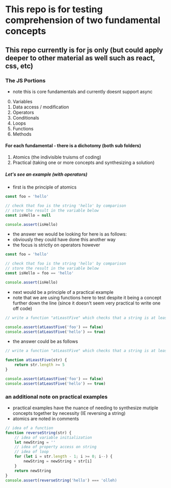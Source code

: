 # This repo is for testing comprehension of two fundamental concepts

## This repo currently is for js only (but could apply deeper to other material as well such as react, css, etc)

### The JS Portions

- note this is core fundamentals and currently doesnt support async

0. Variables
1. Data access / modification
2. Operators
3. Conditionals
4. Loops
5. Functions
6. Methods

#### For each fundamental - there is a dichotomy (both sub folders)

1. Atomics (the indivisible truisms of coding)
2. Practical (taking one or more concepts and synthesizing a solution)

##### Let's see an example (with operators)

- first is the principle of atomics

```js
const foo = 'hello'

// check that foo is the string 'hello' by comparison
// store the result in the variable below
const isHello = null

console.assert(isHello)
```

- the answer we would be looking for here is as follows:
- obviously they could have done this another way
- the focus is strictly on operators however

```js
const foo = 'hello'

// check that foo is the string 'hello' by comparison
// store the result in the variable below
const isHello = foo == 'hello'

console.assert(isHello)
```

- next would be a principle of a practical example
- note that we are using functions here to test despite it being a concept further down the line (since it doesn't seem very practical to write one off code)

```js
// write a function "atLeastFive" which checks that a string is at least 5 characters

console.assert(atLeastFive('foo') == false)
console.assert(atLeastFive('hello') == true)
```

- the answer could be as follows

```js
// write a function "atLeastFive" which checks that a string is at least 5 characters

function atLeastFive(str) {
    return str.length >= 5
}

console.assert(atLeastFive('foo') == false)
console.assert(atLeastFive('hello') == true)
```

### an additional note on practical examples
- practical examples have the nuance of needing to synthesize mutiple concepts together by necessity (IE reversing a string)
- atomics are noted in comments

```js
// idea of a function
function reverseString(str) {
    // idea of variable initialization
    let newString = ''
    // idea of property access on string
    // idea of loop
    for (let i = str.length - 1; i >= 0; i--) {
        newString = newString + str[i]
    }
    return newString
}
console.assert(reverseString('hello') === 'olleh)
```